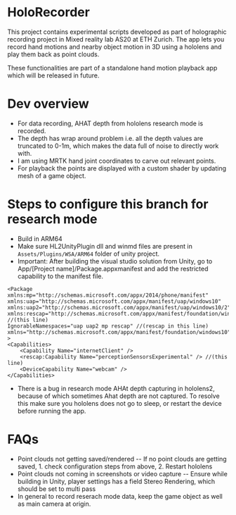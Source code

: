 # HoloRecorder
This project contains experimental scripts developed as part of holographic recording project in Mixed reality lab AS20 at ETH Zurich. The app lets you record hand motions and nearby object motion in 3D using a hololens and play them back as point clouds.

These functionalities are part of a standalone hand motion playback app which will be released in future.

# Dev overview
- For data recording, AHAT depth from hololens research mode is recorded.
- The depth has wrap around problem i.e. all the depth values are truncated to 0-1m, which makes the data full of noise to directly work with.
- I am using MRTK hand joint coordinates to carve out relevant points.
- For playback the points are displayed with a custom shader by updating mesh of a game object.

# Steps to configure this branch for research mode
- Build in ARM64
- Make sure HL2UnityPlugin dll and winmd files are present in `Assets/Plugins/WSA/ARM64` folder of unity project.
- Important: After building the visual studio solution from Unity, go to App/[Project name]/Package.appxmanifest and add the restricted capability to the manifest file.
```
<Package 
xmlns:mp="http://schemas.microsoft.com/appx/2014/phone/manifest" 
xmlns:uap="http://schemas.microsoft.com/appx/manifest/uap/windows10" 
xmlns:uap2="http://schemas.microsoft.com/appx/manifest/uap/windows10/2" 
xmlns:rescap="http://schemas.microsoft.com/appx/manifest/foundation/windows10/restrictedcapabilities" //(this line)
IgnorableNamespaces="uap uap2 mp rescap" //(rescap in this line)
xmlns="http://schemas.microsoft.com/appx/manifest/foundation/windows10"
>
<Capabilities>
    <Capability Name="internetClient" />
    <rescap:Capability Name="perceptionSensorsExperimental" /> //(this line)
    <DeviceCapability Name="webcam" />
</Capabilities>
```
- There is a bug in research mode AHAt depth capturing in hololens2, because of which sometimes Ahat depth are not captured. To resolve this make sure you hololens does not go to sleep, or restart the device before running the app.

# FAQs
- Point clouds not getting saved/rendered
-- If no point clouds are getting saved, 1. check configuration steps from above, 2. Restart hololens
- Point clouds not coming in screenshots or video capture
-- Ensure while building in Unity, player settings has a field Stereo Rendering, which should be set to multi pass
- In general to record reserach mode data, keep the game object as well as main camera at origin.
